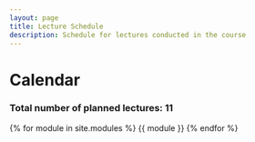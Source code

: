 ```yaml
---
layout: page
title: Lecture Schedule
description: Schedule for lectures conducted in the course
---
```


# Calendar

### Total number of planned lectures: 11 

{% for module in site.modules %}
{{ module }}
{% endfor %}
